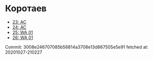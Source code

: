 # Коротаев
- [23: AC](23.md)
- [24: AC](24.md)
- [25: WA 01](25.md)
- [26: WA 01](26.md)

Commit: 3008e246707085b56814a3708e13d867505e5e91
 fetched at: 20201027-210227
